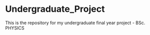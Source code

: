 # Undergraduate_Project
This is the repository for my undergraduate final year project - BSc. PHYSICS
